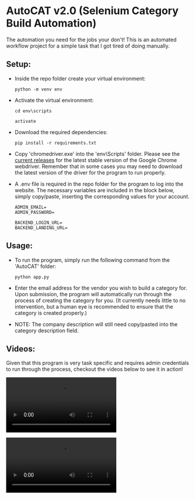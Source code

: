 # AutoCAT v2.0 (Selenium Category Build Automation)
 The automation you need for the jobs your don't! This is an automated workflow project for a simple task that I got tired of doing manually.

## Setup:

 - Inside the repo folder create your virtual environment:

    ```python -m venv env```

 - Activate the virtual environment:

    ```cd env\scripts```

    ```activate```

 - Download the required dependencies:

    ```pip install -r requirements.txt```

 - Copy 'chromedriver.exe' into the 'env\Scripts' folder. Please see the [current releases](https://chromedriver.chromium.org/downloads) for the latest stable version of the Google Chrome webdriver. Remember that in some cases you may need to download the latest version of the driver for the program to run properly.

 - A .env file is required in the repo folder for the program to log into the website. The necessary variables are included in the block below, simply copy/paste, inserting the corresponding values for your account.

    ```
    ADMIN_EMAIL=
    ADMIN_PASSWORD=

    BACKEND_LOGIN_URL=
    BACKEND_LANDING_URL=
    ```

## Usage:
 - To run the program, simply run the following command from the 'AutoCAT' folder:

    ```python app.py```

 - Enter the email address for the vendor you wish to build a category for. Upon submission, the program will automatically run through the process of creating the category for you.
 (It currently needs little to no intervention, but a human eye is recommended to ensure that the category is created properly.)

 - NOTE: The company description will still need copy/pasted into the category description field.

## Videos:

Given that this program is very task specific and requires admin credentials to run through the process, checkout the videos below to see it in action!

![Video 1](https://user-images.githubusercontent.com/59665246/128732593-367dc9b8-65a9-4866-886e-791e21b57278.mp4)

![Video 2](https://user-images.githubusercontent.com/59665246/128732573-abfbc293-645d-4c12-95a6-518473157905.mp4)


